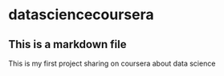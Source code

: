 # datasciencecoursera
## This is a markdown file
This is my first project sharing on coursera about data science 

